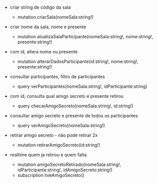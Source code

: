  - criar string de código da sala
    - mutation criarSala(nomeSala:string!)

 - criar nome da sala, nome e presente
    - mutation atualizaSalaParticipante(nomeSala:string!, nome:string!, presente:string!)

 - com id, altera nome ou presente
    - mutation alterarDadosParticipante(id:string!, nome:string!, presente:string!)

 - consultar participantes, filtro de participantes
    - query verParticipantes(nomeSala:string!, idParticipante:string)

 - com id, consulta qual amigo secreto e presente retirou
    - query checarAmigoSecreto(nomeSala:string!, id:string!)

 - consultar amigo secreto e presente de todos os participantes
    - query verAmigoSecreto(nomeSala:string!)

 - retirar amigo secreto - não pode retirar 2x
    - mutation retirarAmigoSecreto(id:string!)

 - realtime quem ja retirou e quem falta
    - mutation amigoSecretoRetirado(nomeSala:string!, idParticipante:string!, idAmigoSecreto:string!)
    - subscription liveAmigoSecreto()
